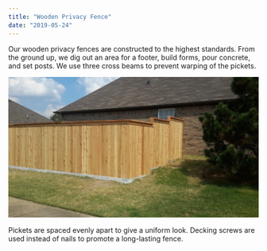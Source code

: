 ```yaml
---
title: "Wooden Privacy Fence"
date: "2019-05-24"
---
```


Our wooden privacy fences are constructed to the highest standards. From the ground up, we dig out an area for a footer, build forms, pour concrete, and set posts. We use three cross beams to prevent warping of the pickets.

![Wooden Fence](../images/wood-fence-full.jpg)

Pickets are spaced evenly apart to give a uniform look. Decking screws are used instead of nails to promote a long-lasting fence.
